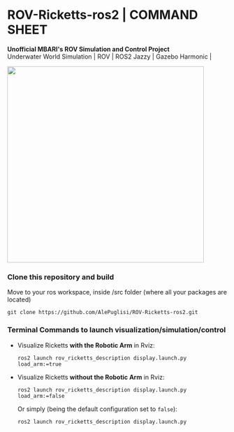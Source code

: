 # ROV-Ricketts-ros2 | COMMAND SHEET 
**Unofficial MBARI's ROV Simulation and Control Project** <br/>
Underwater World Simulation | ROV | ROS2 Jazzy | Gazebo Harmonic | 

<image width=450 heigth=300 src=https://github.com/user-attachments/assets/5a26e743-ca25-4e6b-828f-766e30c5d696>
  
### Clone this repository and build 
Move to your ros workspace, inside /src folder (where all your packages are located) 
```
git clone https://github.com/AlePuglisi/ROV-Ricketts-ros2.git
```

### Terminal Commands to launch visualization/simulation/control
- Visualize Ricketts **with the Robotic Arm** in Rviz: 
  ```
  ros2 launch rov_ricketts_description display.launch.py load_arm:=true
  ```
- Visualize Ricketts **without the Robotic Arm** in Rviz: 
  ```
  ros2 launch rov_ricketts_description display.launch.py load_arm:=false
  ```
  Or simply (being the default configuration set to ``false``): 
  ```
  ros2 launch rov_ricketts_description display.launch.py 
  ```

